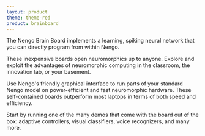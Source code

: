 ```yaml
---
layout: product
theme: theme-red
product: brainboard
---
```


The Nengo Brain Board implements a learning, spiking neural network
that you can directly program from within Nengo.

These inexpensive boards open neuromorphics up to anyone.
Explore and exploit the advantages of neuromorphic computing
in the classroom, the innovation lab, or your basement.

Use Nengo's friendly graphical interface
to run parts of your standard Nengo model
on power-efficient and fast neuromorphic hardware.
These self-contained boards outperform
most laptops in terms of both speed and efficiency.

Start by running one of the many demos
that come with the board out of the box:
adaptive controllers, visual classifiers,
voice recognizers, and many more.
